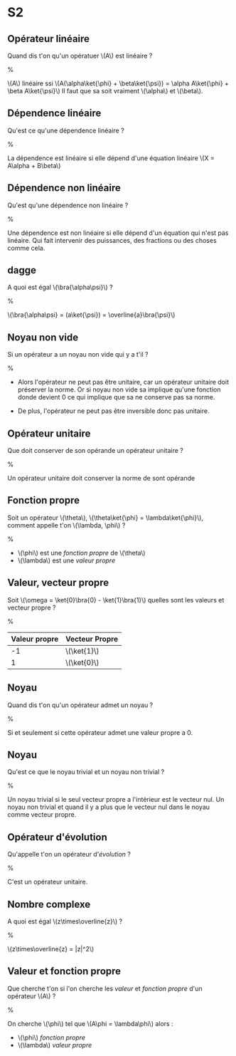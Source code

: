 # S2

## Opérateur linéaire

Quand dis t'on qu'un opératuer \\(A\\) est linéaire ?

%

\\(A\\) linéaire ssi 
\\(A(\alpha\ket{\phi} + \beta\ket{\psi}) = \alpha  A\ket{\phi} + \beta A\ket{\psi}\\)
Il faut que sa soit vraiment \\(\alpha\\) et \\(\beta\\).

## Dépendence linéaire

Qu'est ce qu'une dépendence linéaire ?

%

La dépendence est linéaire si elle dépend d'une équation linéaire
\\(X = A\alpha + B\beta\\)

## Dépendence non linéaire

Qu'est qu'une dépendence non linéaire ?

%

Une dépendence est non linéaire si elle dépend d'un équation qui n'est pas 
linéaire. Qui fait intervenir des puissances, des fractions ou des choses comme 
cela.

## dagge

A quoi est égal \\(\bra{\alpha\psi}\\) ?

%

\\(\bra{\alpha\psi} = (a\ket{\psi}) = \overline{a}\bra{\psi}\\)

## Noyau non vide

Si un opérateur a un noyau non vide qui y a t'il ?

%

- Alors l'opérateur ne peut pas être unitaire, car un opérateur unitaire doit 
préserver la norme. Or si noyau non vide sa implique qu'une fonction donde 
devient 0 ce qui implique que sa ne conserve pas sa norme.

- De plus, l'opérateur ne peut pas être inversible donc pas unitaire.

## Opérateur unitaire

Que doit conserver de son opérande un opérateur unitaire ?

%

Un opérateur unitaire doit conserver la norme de sont opérande

## Fonction propre

Soit un opérateur \\(\theta\\), \\(\theta\ket{\phi} = \lambda\ket{\phi}\\), 
comment appelle t'on \\(\lambda, \phi\\) ?

%

- \\(\phi\\) est une *fonction propre* de \\(\theta\\)
- \\(\lambda\\) est une *valeur propre*

## Valeur, vecteur propre

Soit \\(\omega = \ket{0}\bra{0} - \ket{1}\bra{1}\\) quelles sont les valeurs
et vecteur propre ?

%

| Valeur propre | Vecteur Propre |
|-------------|--------------|
| -1 | \\(\ket{1}\\) |
| 1 | \\(\ket{0}\\) |

## Noyau

Quand dis t'on qu'un opérateur admet un noyau ?

%

Si et seulement si cette opérateur admet une valeur propre a 0.

## Noyau

Qu'est ce que le noyau trivial et un noyau non trivial ?

%

Un noyau trivial si le seul vecteur propre a l'intérieur est le vecteur nul.
Un noyau non trivial et quand il y a plus que le vecteur nul dans le noyau comme
vecteur propre.

## Opérateur d'évolution

Qu'appelle t'on un opérateur d'*évolution* ?

%

C'est un opérateur unitaire.

## Nombre complexe

A quoi est égal \\(z\times\overline{z}\\) ?

%

\\(z\times\overline{z} = |z|^2\\)

## Valeur et fonction propre

Que cherche t'on si l'on cherche les *valeur* et *fonction propre* d'un opérateur
\\(A\\) ?

%

On cherche \\(\phi\\) tel que \\(A\phi = \lambda\phi\\) alors :

- \\(\phi\\) *fonction propre*
- \\(\lambda\\) *valeur propre*